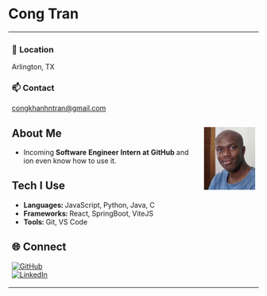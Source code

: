 # Cong Tran  

<table>
  <tr>
    <td>

### 📍 Location  
Arlington, TX  

### 📫 Contact  
[congkhanhntran@gmail.com](mailto:congkhanhntran@gmail.com)  

## About Me  
- Incoming **Software Engineer Intern at GitHub** and ion even know how to use it.  

## Tech I Use  
- **Languages:** JavaScript, Python, Java, C  
- **Frameworks:** React, SpringBoot, ViteJS  
- **Tools:** Git, VS Code  

## 🌐 Connect  
[![GitHub](https://raw.githubusercontent.com/danielcranney/readme-generator/main/public/icons/socials/github.svg)](https://github.com/cong-n-tran)  
[![LinkedIn](https://raw.githubusercontent.com/danielcranney/readme-generator/main/public/icons/socials/linkedin.svg)](https://www.linkedin.com/in/cong-n-tran/)  

   </td>
   <td>
     <img src="ksi_forehead.webp" width="200px">
   </td>
  </tr>
</table>

